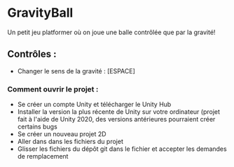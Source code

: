 # GravityBall
Un petit jeu platformer où on joue une balle contrôlée que par la gravité!

## Contrôles :
- Changer le sens de la gravité : [ESPACE]

### Comment ouvrir le projet : 
- Se créer un compte Unity et télécharger le Unity Hub
- Installer la version la plus récente de Unity sur votre ordinateur (projet fait à l'aide de Unity 2020, des versions antérieures pourraient créer certains bugs
- Se créer un nouveau projet 2D
- Aller dans dans les fichiers du projet
- Glisser les fichiers du dépôt git dans le fichier et accepter les demandes de remplacement
